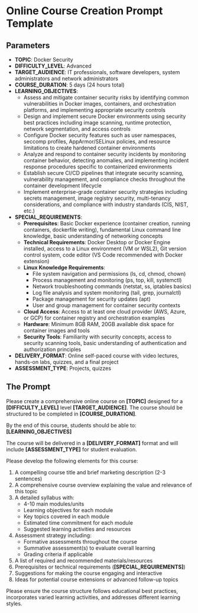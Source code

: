 # Online Course Creation Prompt Template

## Parameters

- **TOPIC**: Docker Security
- **DIFFICULTY_LEVEL**: Advanced
- **TARGET_AUDIENCE**: IT professionals, software developers, system administrators and network administrators
- **COURSE_DURATION**: 5 days (24 hours total)
- **LEARNING_OBJECTIVES**:
  - Assess and mitigate container security risks by identifying common vulnerabilities in Docker images, containers, and orchestration platforms, and implementing appropriate security controls
  - Design and implement secure Docker environments using security best practices including image scanning, runtime protection, network segmentation, and access controls
  - Configure Docker security features such as user namespaces, seccomp profiles, AppArmor/SELinux policies, and resource limitations to create hardened container environments
  - Analyze and respond to container security incidents by monitoring container behavior, detecting anomalies, and implementing incident response procedures specific to containerized environments
  - Establish secure CI/CD pipelines that integrate security scanning, vulnerability management, and compliance checks throughout the container development lifecycle
  - Implement enterprise-grade container security strategies including secrets management, image registry security, multi-tenancy considerations, and compliance with industry standards (CIS, NIST, etc.)
- **SPECIAL_REQUIREMENTS**:
  - **Prerequisites**: Basic Docker experience (container creation, running containers, dockerfile writing), fundamental Linux command line knowledge, basic understanding of networking concepts
  - **Technical Requirements**: Docker Desktop or Docker Engine installed, access to a Linux environment (VM or WSL2), Git version control system, code editor (VS Code recommended with Docker extension)
  - **Linux Knowledge Requirements**: 
    - File system navigation and permissions (ls, cd, chmod, chown)
    - Process management and monitoring (ps, top, kill, systemctl)
    - Network troubleshooting commands (netstat, ss, iptables basics)
    - Log file analysis and system monitoring (tail, grep, journalctl)
    - Package management for security updates (apt)
    - User and group management for container security contexts
  - **Cloud Access**: Access to at least one cloud provider (AWS, Azure, or GCP) for container registry and orchestration examples
  - **Hardware**: Minimum 8GB RAM, 20GB available disk space for container images and tools
  - **Security Tools**: Familiarity with security concepts, access to security scanning tools, basic understanding of authentication and authorization principles
- **DELIVERY_FORMAT**: Online self-paced course with video lectures, hands-on labs, quizzes, and a final project
- **ASSESSMENT_TYPE**: Projects, quizzes

## The Prompt

Please create a comprehensive online course on **[TOPIC]** designed for a **[DIFFICULTY_LEVEL]** level **[TARGET_AUDIENCE]**. The course should be structured to be completed in **[COURSE_DURATION]**.

By the end of this course, students should be able to:
**[LEARNING_OBJECTIVES]**

The course will be delivered in a **[DELIVERY_FORMAT]** format and will include **[ASSESSMENT_TYPE]** for student evaluation.

Please develop the following elements for this course:

1. A compelling course title and brief marketing description (2-3 sentences)
2. A comprehensive course overview explaining the value and relevance of this topic
3. A detailed syllabus with:
   - 4-10 main modules/units
   - Learning objectives for each module
   - Key topics covered in each module
   - Estimated time commitment for each module
   - Suggested learning activities and resources
4. Assessment strategy including:
   - Formative assessments throughout the course
   - Summative assessment(s) to evaluate overall learning
   - Grading criteria if applicable
5. A list of required and recommended materials/resources
6. Prerequisites or technical requirements (**[SPECIAL_REQUIREMENTS]**)
7. Suggestions for making the course engaging and interactive
8. Ideas for potential course extensions or advanced follow-up topics

Please ensure the course structure follows educational best practices, incorporates varied learning activities, and addresses different learning styles.
